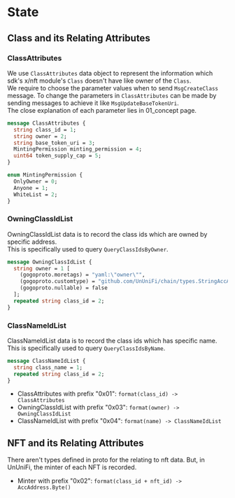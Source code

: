 # State

## Class and its Relating Attributes

### ClassAttributes

We use `ClassAttributes` data object to represent the information which sdk's x/nft module's `Class` doesn't have like owner of the `Class`.     
We require to choose the parameter values when to send `MsgCreateClass` message. To change the parameters in `ClassAttributes` can be made by sending messages to achieve it like `MsgUpdateBaseTokenUri`.   
The close explanation of each parameter lies in 01_concept page.


```protobuf
message ClassAttributes {
  string class_id = 1;
  string owner = 2;
  string base_token_uri = 3;
  MintingPermission minting_permission = 4;
  uint64 token_supply_cap = 5;
}

enum MintingPermission {
  OnlyOwner = 0;
  Anyone = 1;
  WhiteList = 2;
}
```

### OwningClassIdList

OwningClassIdList data is to record the class ids which are owned by specific address.   
This is specifically used to query `QueryClassIdsByOwner`.

```protobuf
message OwningClassIdList {
  string owner = 1 [
    (gogoproto.moretags) = "yaml:\"owner\"",
    (gogoproto.customtype) = "github.com/UnUniFi/chain/types.StringAccAddress",
    (gogoproto.nullable) = false
  ];
  repeated string class_id = 2;
}
```

### ClassNameIdList

ClassNameIdList data is to record the class ids which has specific name.   
This is specifically used to query `QueryClassIdsByName`.

```protobuf
message ClassNameIdList {
  string class_name = 1;
  repeated string class_id = 2;
}
```

- ClassAttributes with prefix "0x01": `format(class_id) -> ClassAttributes`
- OwningClassIdList with prefix "0x03": `format(owner) -> OwningClassIdList`
- ClassNameIdList with prefix "0x04": `format(name) -> ClassNameIdList`

## NFT and its Relating Attributes

There aren't types defined in proto for the relating to nft data.
But, in UnUniFi, the minter of each NFT is recorded.

- Minter with prefix "0x02": `format(class_id + nft_id) -> AccAddress.Byte()`
